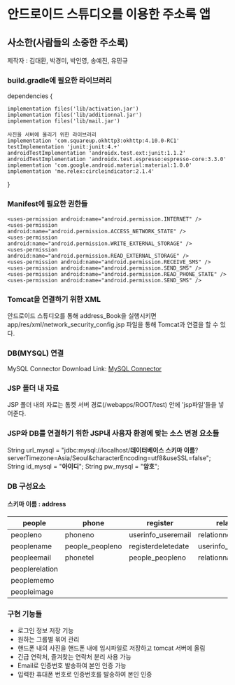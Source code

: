 # 안드로이드 스튜디오를 이용한 주소록 앱




## 사소한(사람들의 소중한 주소록)
제작자 : 김대환, 박경미, 박인영, 송예진, 유민규




### build.gradle에 필요한 라이브러리

dependencies {

    implementation files('lib/activation.jar')
    implementation files('lib/additionnal.jar')
    implementation files('lib/mail.jar')
    
    사진을 서버에 올리기 위한 라이브러리
    implementation 'com.squareup.okhttp3:okhttp:4.10.0-RC1'
    testImplementation 'junit:junit:4.+'
    androidTestImplementation 'androidx.test.ext:junit:1.1.2'
    androidTestImplementation 'androidx.test.espresso:espresso-core:3.3.0'
    implementation 'com.google.android.material:material:1.0.0'
    implementation 'me.relex:circleindicator:2.1.4'
    
}




### Manifest에 필요한 권한들

    <uses-permission android:name="android.permission.INTERNET" />
    <uses-permission android:name="android.permission.ACCESS_NETWORK_STATE" />
    <uses-permission android:name="android.permission.WRITE_EXTERNAL_STORAGE" />
    <uses-permission android:name="android.permission.READ_EXTERNAL_STORAGE" />
    <uses-permission android:name="android.permission.RECEIVE_SMS" />
    <uses-permission android:name="android.permission.SEND_SMS" />
    <uses-permission android:name="android.permission.READ_PHONE_STATE" />
    <uses-permission android:name="android.permission.SEND_SMS" />
 



### Tomcat을 연결하기 위한 XML

안드로이드 스튜디오를 통해 address_Book을 실행시키면 app/res/xml/network_security_config.jsp 파일을 통해 Tomcat과 연결을 할 수 있다.




### DB(MYSQL) 연결

MySQL Connector Download Link: [MySQL Connector][Connector]

[Connector]: https://dev.mysql.com/downloads/connector/j/8.0.html




### JSP 폴더 내 자료

JSP 폴더 내의 자료는 톰켓 서버 경로(/webapps/ROOT/test) 안에 'jsp파일'들을 넣어준다.




### JSP와 DB를 연결하기 위한 JSP내 사용자 환경에 맞는 소스 변경 요소들

String url_mysql = "jdbc:mysql://localhost/__데이터베이스 스키마 이름__?serverTimezone=Asia/Seoul&characterEncoding=utf8&useSSL=false";
String id_mysql = "**아이디**";
String pw_mysql = "**암호**";



### DB 구성요소
#### 스키마 이름 : address
|people|phone|register|relation|statuspeople|userinfo|
|------|------|------|------|------|------|
|peopleno|phoneno|userinfo_useremail|relationno|people_peopleno|useremail|
|peoplename|people_peopleno|registerdeletedate|userinfo_useremail|userinfo_useremail|username|
|peopleemail|phonetel|people_peopleno|relationname|peopleemg|userpw|
|peoplerelation||||peoplefavorite|userphone|
|peoplememo|||||userdeletedate|
|peopleimage|||||userimage|




### 구현 기능들
* 로그인 정보 저장 기능
* 원하는 그룹별 묶어 관리
* 핸드폰 내의 사진을 핸드폰 내에 임시파일로 저장하고 tomcat 서버에 올림
* 긴급 연락처, 즐겨찾는 연락처 분리 사용 가능
* Email로 인증번호 발송하여 본인 인증 가능
* 입력한 휴대폰 번호로 인증번호를 발송하여 본인 인증 

